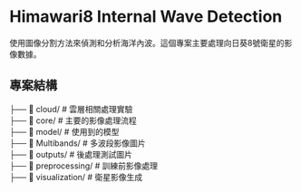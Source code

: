 # Himawari8 Internal Wave Detection

使用圖像分割方法來偵測和分析海洋內波。這個專案主要處理向日葵8號衛星的影像數據。

## 專案結構  
├── 📁 cloud/                 # 雲層相關處理實驗    
├── 📁 core/                 # 主要的影像處理流程    
├── 📁 model/                 # 使用到的模型    
├── 📁 Multibands/           # 多波段影像圖片    
├── 📁 outputs/              # 後處理測試圖片    
├── 📁 preprocessing/        # 訓練前影像處理    
├── 📁 visualization/        # 衛星影像生成      

